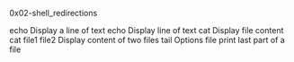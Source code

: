0x02-shell_redirections

echo 	Display a line of text
echo Display line of text
cat	Display file content
cat file1 file2 Display content of two files
tail Options file	print last part of a file
